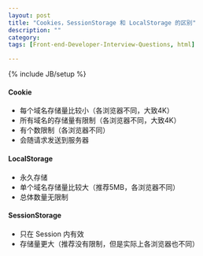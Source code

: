 ```yaml
---
layout: post
title: "Cookies，SessionStorage 和 LocalStorage 的区别"
description: ""
category: 
tags: [Front-end-Developer-Interview-Questions, html]

---
```

{% include JB/setup %}

#### Cookie 

* 每个域名存储量比较小（各浏览器不同，大致4K）
* 所有域名的存储量有限制（各浏览器不同，大致4K）
* 有个数限制（各浏览器不同）
* 会随请求发送到服务器

#### LocalStorage
* 永久存储
* 单个域名存储量比较大（推荐5MB，各浏览器不同）
* 总体数量无限制

#### SessionStorage
* 只在 Session 内有效
* 存储量更大（推荐没有限制，但是实际上各浏览器也不同）